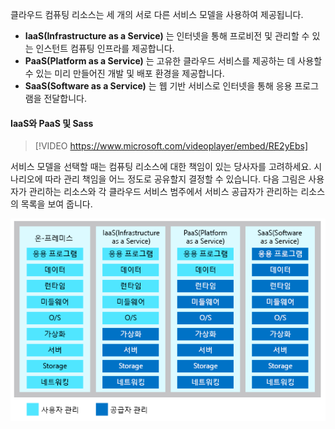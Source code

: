 클라우드 컴퓨팅 리소스는 세 개의 서로 다른 서비스 모델을 사용하여 제공됩니다.

- **IaaS(Infrastructure as a Service)** 는 인터넷을 통해 프로비전 및 관리할 수 있는 인스턴트 컴퓨팅 인프라를 제공합니다.
- **PaaS(Platform as a Service)** 는 고유한 클라우드 서비스를 제공하는 데 사용할 수 있는 미리 만들어진 개발 및 배포 환경을 제공합니다.
- **SaaS(Software as a Service)** 는 웹 기반 서비스로 인터넷을 통해 응용 프로그램을 전달합니다.

#### <a name="iaas-versus-sass-versus-paas"></a>IaaS와 PaaS 및 Sass

> [!VIDEO https://www.microsoft.com/videoplayer/embed/RE2yEbs]

서비스 모델을 선택할 때는 컴퓨팅 리소스에 대한 책임이 있는 당사자를 고려하세요. 시나리오에 따라 관리 책임을 어느 정도로 공유할지 결정할 수 있습니다. 다음 그림은 사용자가 관리하는 리소스와 각 클라우드 서비스 범주에서 서비스 공급자가 관리하는 리소스의 목록을 보여 줍니다.

![각 클라우드 서비스 범주의 공유 관리 책임 수준을 보여 주는 그림입니다.](../media/3-shared-responsibility.png)
